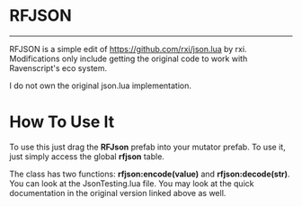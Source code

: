 # RFJSON
-----
RFJSON is a simple edit of https://github.com/rxi/json.lua by rxi. Modifications only include getting the original code to work with Ravenscript's eco system.

I do not own the original json.lua implementation.

# How To Use It
To use this just drag the **RFJson** prefab into your mutator prefab. To use it, just simply access the global **rfjson** table.

The class has two functions: **rfjson:encode(value)** and **rfjson:decode(str)**. You can look at the JsonTesting.lua file. You may look at the quick documentation in the original version linked above as well.
